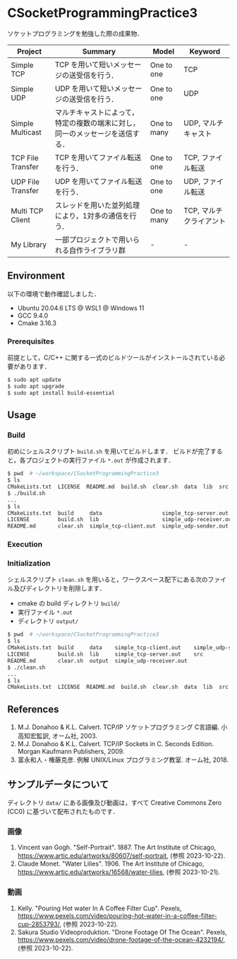 # CSocketProgrammingPractice3

ソケットプログラミングを勉強した際の成果物．

|Project|Summary|Model|Keyword|
|---|---|---|---|
|Simple TCP|TCP を用いて短いメッセージの送受信を行う．|One to one|TCP|
|Simple UDP|UDP を用いて短いメッセージの送受信を行う．|One to one|UDP|
|Simple Multicast|マルチキャストによって，特定の複数の端末に対し，同一のメッセージを送信する．|One to many|UDP, マルチキャスト|
|TCP File Transfer|TCP を用いてファイル転送を行う．|One to one|TCP, ファイル転送|
|UDP File Transfer|UDP を用いてファイル転送を行う．|One to one|UDP, ファイル転送|
|Multi TCP Client|スレッドを用いた並列処理により，1対多の通信を行う．|One to many|TCP, マルチクライアント|
|My Library|一部プロジェクトで用いられる自作ライブラリ群|-|-|


## Environment

以下の環境で動作確認しました．

- Ubuntu 20.04.6 LTS @ WSL1 @ Windows 11
- GCC 9.4.0
- Cmake 3.16.3


### Prerequisites

前提として，C/C++ に関する一式のビルドツールがインストールされている必要があります．

```bash
$ sudo apt update
$ sudo apt upgrade
$ sudo apt install build-essential
```


## Usage

### Build

初めにシェルスクリプト `build.sh` を用いてビルドします．
ビルドが完了すると，各プロジェクトの実行ファイル `*.out` が作成されます．

```bash
$ pwd  # ~/workspace/CSocketProgrammingPractice3
$ ls
CMakeLists.txt  LICENSE  README.md  build.sh  clear.sh  data  lib  src
$ ./build.sh
...
$ ls
CMakeLists.txt  build     data                   simple_tcp-server.out    src
LICENSE         build.sh  lib                    simple_udp-receiver.out
README.md       clear.sh  simple_tcp-client.out  simple_udp-sender.out
```


### Execution


### Initialization

シェルスクリプト `clean.sh` を用いると，ワークスペース配下にある次のファイル及びディレクトリを削除します．

- cmake の build ディレクトリ `build/`
- 実行ファイル `*.out`
- ディレクトリ `output/`

```bash
$ pwd  # ~/workspace/CSocketProgrammingPractice3
$ ls
CMakeLists.txt  build     data    simple_tcp-client.out    simple_udp-sender.out
LICENSE         build.sh  lib     simple_tcp-server.out    src
README.md       clear.sh  output  simple_udp-receiver.out
$ ./clean.sh
...
$ ls
CMakeLists.txt  LICENSE  README.md  build.sh  clear.sh  data  lib  src
```


## References

1. M.J. Donahoo & K.L. Calvert. TCP/IP ソケットプログラミング C言語編. 小高知宏監訳, オーム社, 2003.
1. M.J. Donahoo & K.L. Calvert. TCP/IP Sockets in C. Seconds Edition. Morgan Kaufmann Publishers, 2009.
1. 富永和人・権藤克彦. 例解 UNIX/Linux プログラミング教室. オーム社, 2018.


## サンプルデータについて

ディレクトリ `data/` にある画像及び動画は，すべて Creative Commons Zero (CC0) に基づいて配布されたものです．


### 画像

1. Vincent van Gogh. "Self-Portrait". 1887. The Art Institute of Chicago, <https://www.artic.edu/artworks/80607/self-portrait>, (参照 2023-10-22).
1. Claude Monet. "Water Lilies". 1906. The Art Institute of Chicago, <https://www.artic.edu/artworks/16568/water-lilies>, (参照 2023-10-21).


### 動画

1. Kelly. "Pouring Hot water In A Coffee Filter Cup". Pexels, <https://www.pexels.com/video/pouring-hot-water-in-a-coffee-filter-cup-2853793/>, (参照 2023-10-22).
1. Sakura Studio Videoproduktion. "Drone Footage Of The Ocean". Pexels, <https://www.pexels.com/video/drone-footage-of-the-ocean-4232194/>, (参照 2023-10-22).

